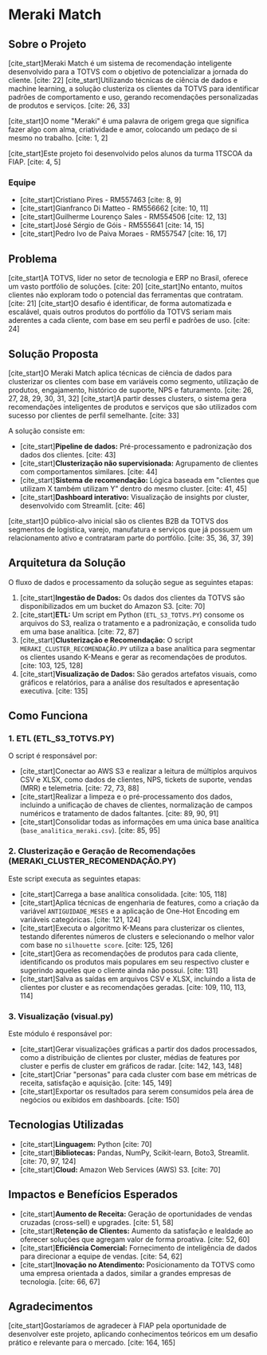 # Meraki Match

## Sobre o Projeto

[cite_start]Meraki Match é um sistema de recomendação inteligente desenvolvido para a TOTVS com o objetivo de potencializar a jornada do cliente. [cite: 22] [cite_start]Utilizando técnicas de ciência de dados e machine learning, a solução clusteriza os clientes da TOTVS para identificar padrões de comportamento e uso, gerando recomendações personalizadas de produtos e serviços. [cite: 26, 33]

[cite_start]O nome "Meraki" é uma palavra de origem grega que significa fazer algo com alma, criatividade e amor, colocando um pedaço de si mesmo no trabalho. [cite: 1, 2]

[cite_start]Este projeto foi desenvolvido pelos alunos da turma 1TSCOA da FIAP. [cite: 4, 5]

### Equipe
* [cite_start]Cristiano Pires - RM557463 [cite: 8, 9]
* [cite_start]Gianfranco Di Matteo - RM556662 [cite: 10, 11]
* [cite_start]Guilherme Lourenço Sales - RM554506 [cite: 12, 13]
* [cite_start]José Sérgio de Góis - RM555641 [cite: 14, 15]
* [cite_start]Pedro Ivo de Paiva Moraes - RM557547 [cite: 16, 17]

## Problema

[cite_start]A TOTVS, líder no setor de tecnologia e ERP no Brasil, oferece um vasto portfólio de soluções. [cite: 20] [cite_start]No entanto, muitos clientes não exploram todo o potencial das ferramentas que contratam. [cite: 21] [cite_start]O desafio é identificar, de forma automatizada e escalável, quais outros produtos do portfólio da TOTVS seriam mais aderentes a cada cliente, com base em seu perfil e padrões de uso. [cite: 24]

## Solução Proposta

[cite_start]O Meraki Match aplica técnicas de ciência de dados para clusterizar os clientes com base em variáveis como segmento, utilização de produtos, engajamento, histórico de suporte, NPS e faturamento. [cite: 26, 27, 28, 29, 30, 31, 32] [cite_start]A partir desses clusters, o sistema gera recomendações inteligentes de produtos e serviços que são utilizados com sucesso por clientes de perfil semelhante. [cite: 33]

A solução consiste em:
* [cite_start]**Pipeline de dados:** Pré-processamento e padronização dos dados dos clientes. [cite: 43]
* [cite_start]**Clusterização não supervisionada:** Agrupamento de clientes com comportamentos similares. [cite: 44]
* [cite_start]**Sistema de recomendação:** Lógica baseada em "clientes que utilizam X também utilizam Y" dentro do mesmo cluster. [cite: 41, 45]
* [cite_start]**Dashboard interativo:** Visualização de insights por cluster, desenvolvido com Streamlit. [cite: 46]

[cite_start]O público-alvo inicial são os clientes B2B da TOTVS dos segmentos de logística, varejo, manufatura e serviços que já possuem um relacionamento ativo e contrataram parte do portfólio. [cite: 35, 36, 37, 39]

## Arquitetura da Solução

O fluxo de dados e processamento da solução segue as seguintes etapas:
1.  [cite_start]**Ingestão de Dados:** Os dados dos clientes da TOTVS são disponibilizados em um bucket do Amazon S3. [cite: 70]
2.  [cite_start]**ETL:** Um script em Python (`ETL_S3_TOTVS.PY`) consome os arquivos do S3, realiza o tratamento e a padronização, e consolida tudo em uma base analítica. [cite: 72, 87]
3.  [cite_start]**Clusterização e Recomendação:** O script `MERAKI_CLUSTER_RECOMENDAÇÃO.PY` utiliza a base analítica para segmentar os clientes usando K-Means e gerar as recomendações de produtos. [cite: 103, 125, 128]
4.  [cite_start]**Visualização de Dados:** São gerados artefatos visuais, como gráficos e relatórios, para a análise dos resultados e apresentação executiva. [cite: 135]

## Como Funciona

### 1. ETL (ETL_S3_TOTVS.PY)
O script é responsável por:
* [cite_start]Conectar ao AWS S3 e realizar a leitura de múltiplos arquivos CSV e XLSX, como dados de clientes, NPS, tickets de suporte, vendas (MRR) e telemetria. [cite: 72, 73, 88]
* [cite_start]Realizar a limpeza e o pré-processamento dos dados, incluindo a unificação de chaves de clientes, normalização de campos numéricos e tratamento de dados faltantes. [cite: 89, 90, 91]
* [cite_start]Consolidar todas as informações em uma única base analítica (`base_analitica_meraki.csv`). [cite: 85, 95]

### 2. Clusterização e Geração de Recomendações (MERAKI_CLUSTER_RECOMENDAÇÃO.PY)
Este script executa as seguintes etapas:
* [cite_start]Carrega a base analítica consolidada. [cite: 105, 118]
* [cite_start]Aplica técnicas de engenharia de features, como a criação da variável `ANTIGUIDADE_MESES` e a aplicação de One-Hot Encoding em variáveis categóricas. [cite: 121, 124]
* [cite_start]Executa o algoritmo K-Means para clusterizar os clientes, testando diferentes números de clusters e selecionando o melhor valor com base no `silhouette score`. [cite: 125, 126]
* [cite_start]Gera as recomendações de produtos para cada cliente, identificando os produtos mais populares em seu respectivo cluster e sugerindo aqueles que o cliente ainda não possui. [cite: 131]
* [cite_start]Salva as saídas em arquivos CSV e XLSX, incluindo a lista de clientes por cluster e as recomendações geradas. [cite: 109, 110, 113, 114]

### 3. Visualização (visual.py)
Este módulo é responsável por:
* [cite_start]Gerar visualizações gráficas a partir dos dados processados, como a distribuição de clientes por cluster, médias de features por cluster e perfis de cluster em gráficos de radar. [cite: 142, 143, 148]
* [cite_start]Criar "personas" para cada cluster com base em métricas de receita, satisfação e aquisição. [cite: 145, 149]
* [cite_start]Exportar os resultados para serem consumidos pela área de negócios ou exibidos em dashboards. [cite: 150]

## Tecnologias Utilizadas
* [cite_start]**Linguagem:** Python [cite: 70]
* [cite_start]**Bibliotecas:** Pandas, NumPy, Scikit-learn, Boto3, Streamlit. [cite: 70, 97, 124]
* [cite_start]**Cloud:** Amazon Web Services (AWS) S3. [cite: 70]

## Impactos e Benefícios Esperados
* [cite_start]**Aumento de Receita:** Geração de oportunidades de vendas cruzadas (cross-sell) e upgrades. [cite: 51, 58]
* [cite_start]**Retenção de Clientes:** Aumento da satisfação e lealdade ao oferecer soluções que agregam valor de forma proativa. [cite: 52, 60]
* [cite_start]**Eficiência Comercial:** Fornecimento de inteligência de dados para direcionar a equipe de vendas. [cite: 54, 62]
* [cite_start]**Inovação no Atendimento:** Posicionamento da TOTVS como uma empresa orientada a dados, similar a grandes empresas de tecnologia. [cite: 66, 67]

## Agradecimentos
[cite_start]Gostaríamos de agradecer à FIAP pela oportunidade de desenvolver este projeto, aplicando conhecimentos teóricos em um desafio prático e relevante para o mercado. [cite: 164, 165]
